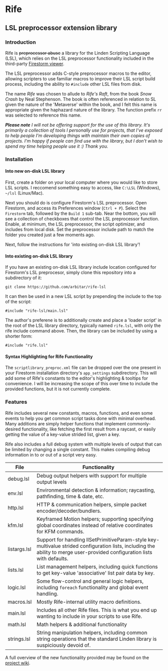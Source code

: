 # Rife
## LSL preprocessor extension library

### Introduction

Rife is ~~preprocessor abuse~~ a library for the Linden Scripting Language (LSL), which relies on the LSL preprocessor functionality included in the third-party [Firestorm viewer](http://www.firestormviewer.org/).

The LSL preprocessor adds C-style preprocessor macros to the editor, allowing scripters to use familiar macros to improve their LSL script build process, including the ability to `#include` other LSL files from disk.

The name *Rife* was chosen to allude to *Rife's Raft*, from the book *Snow Crash* by Neal Stephenson. The book is often referenced in relation to SL given the nature of the 'Metaverse' within the book, and I felt this name is appropriate given the haphazard nature of the library. The function prefix `rr` was selected to reference this name.

***Please note*** *I will not be offering support for the use of this library. It's primarily a collection of tools I personally use for projects, that I've exposed to help people I'm developing things with maintain their own copies of projects. I'm happy if people can find use with the library, but I don't wish to spend my time helping people use it :) Thank you.*

### Installation

#### Into new on-disk LSL library

First, create a folder on your local computer where you would like to store LSL scripts. I reccomend something easy to access, like `C:\LSL` (Windows), `~/lsl` (Linux/Mac).

Next you should do is configure Firestorm's LSL preprocessor. Open Firestorm, and access its Preferences window (`Ctrl + P`). Select the `Firestorm` tab, followed by the `Build 1` sub-tab. Near the bottom, you will see a collection of checkboxes that control the LSL preprocessor function. Enable, at minimum, the LSL preprocessor, the script optimizer, and includes from local disk. Set the preprocessor include path to match the folder you created just a few moments ago.

Next, follow the instructions for 'into existing on-disk LSL library'!

#### Into existing on-disk LSL library

If you have an existing on-disk LSL library include location configured for Firestorm's LSL preprocesor, simply clone this repository into a subdirectory of it:

`git clone https://github.com/arbitar/rife-lsl`

It can then be used in a new LSL script by prepending the include to the top of the script:

`#include "rife-lsl/main.lsl"`

The author's preferene is to additionally create and place a 'loader script' in the root of the LSL library directory, typically named `rife.lsl`, with only the rife include command above. Then, the library can be included by using a shorter form:

`#include "rife.lsl"`

#### Syntax Highlighting for Rife Functionality

The `scriptlibrary_preproc.xml` file can be dropped over the one present in your Firestorm installation directory's `app_settings` subdirectory. This will add some of Rife's constants to the editor's highlighting & tooltips for convenience. I will be increasing the scope of this over time to include the provided functions, but it is not currently complete.

### Features

Rife includes several new constants, macros, functions, and even some events to help you get common script tasks done with minimal overhead. Many additions are simply helper functions that implement commonly-desired functionality, like fetching the first result from a raycast, or easily getting the value of a key-value strided list, given a key.

Rife also includes a full debug system with multiple levels of output that can be limited by changing a single constant. This makes compiling debug information in to or out of a script very easy.

File | Functionality
--- | ---
debug.lsl | Debug output helpers with support for multiple output levels
env.lsl | Environmental detection & information; raycasting, pathfinding, time & date, etc.
http.lsl | HTTP & communication helpers, simple packet encoder/decoder/bundlers.
kfm.lsl | Keyframed Motion helpers; supporting specifying global coordinates instead of relative coordinates for KFM commands.
listargs.lsl | Support for handling llSetPrimitiveParam-style key-multivalue strided configuration lists, including the ability to merge user-provided configuration lists with defaults.
lists.lsl | List management helpers, including quick functions to get key-value 'associative' list pair data by key.
logic.lsl | Some flow-control and general logic helpers, including `foreach` functionality and global event handling.
macros.lsl | Mostly Rife-internal utility macro definitions.
main.lsl | Includes all other Rife files. This is what you end up wanting to include in your scripts to use Rife.
math.lsl | Math helpers & additional functionality
strings.lsl | String manipulation helpers, including common string operations that the standard Linden library is suspiciously devoid of.

A full overview of the new functionality provided may be found on the [project wiki](https://github.com/arbitar/rife-lsl/wiki).